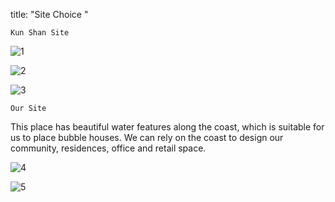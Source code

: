title: "Site Choice "

`Kun Shan Site`

![1](https://user-images.githubusercontent.com/90487072/144072052-7a92a981-e473-4fd1-a8ea-dcaca6f1b6ac.png)

![2](https://user-images.githubusercontent.com/90487072/144072098-2a86b571-5072-457c-ba14-2a3d67a32c44.png)

![3](https://user-images.githubusercontent.com/90487072/144072127-8138a28a-f604-44ab-9190-b46c34c6a535.png)

`Our Site`

This place has beautiful water features along the coast, which is suitable for us to place bubble houses. We can rely on the coast to design our community, residences, office and retail space.

![4](https://user-images.githubusercontent.com/90487072/144072655-3c1d2942-0d8f-46cc-ae7e-355572ad561a.png)

![5](https://user-images.githubusercontent.com/90487072/144072688-deb00e7e-2cfc-4a88-aaa5-273c09736b77.png)
